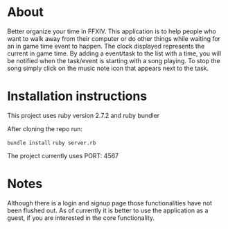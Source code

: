 # About 

Better organize your time in FFXIV. This application is to help people who want to walk away from their computer or do other things while waiting for an in game time event to happen. The clock displayed represents the current in game time. By adding a event/task to the list with a time, you will be notified when the task/event is starting with a song playing. To stop the song simply click on the music note icon that appears next to the task.

# Installation instructions

This project uses ruby version 2.7.2 and ruby bundler

After cloning the repo run: 

`bundle install` 
`ruby server.rb`

The project currently uses PORT: 4567

# Notes

Although there is a login and signup page those functionalities have not been flushed out. As of currently it is better to use the application as a guest, if you are interested in the core functionality. 